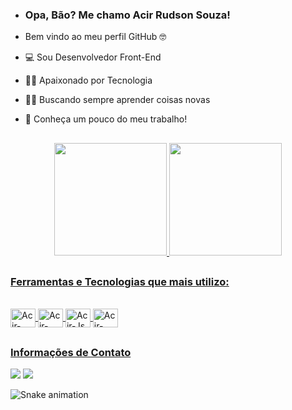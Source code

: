 - ### Opa, Bão? Me chamo Acir Rudson Souza!
-  Bem vindo ao meu perfil GitHub 🤓

- 💻 Sou Desenvolvedor Front-End
- 👨‍💻 Apaixonado por Tecnologia
- 👨‍🏫 Buscando sempre aprender coisas novas
- 💼 Conheça um pouco do meu trabalho!
##

<div align="center">
  <a href="https://github.com/rudzzz">
  <img height="180em" src="https://github-readme-stats.vercel.app/api?username=rudzzz&show_icons=true&theme=merko&include_all_commits=true&count_private=true"/>
  <img height="180em" src="https://github-readme-stats.vercel.app/api/top-langs/?username=rudzzz&layout=compact&langs_count=7&theme=merko"/>
</div>
 
  ##
  
 ### Ferramentas e Tecnologias que mais utilizo:
<div style="display: inline_block"><br>
  <img align="center" alt="Acir-HTML" height="30" width="40" src="https://cdn.jsdelivr.net/gh/devicons/devicon/icons/html5/html5-original.svg">
  <img align="center" alt="Acir-CSS" height="30" width="40" src="https://cdn.jsdelivr.net/gh/devicons/devicon/icons/css3/css3-original.svg">
  <img align="center" alt="Acir-Js" height="30" width="40" src="https://cdn.jsdelivr.net/gh/devicons/devicon/icons/javascript/javascript-original.svg">
  <img align="center" alt="Acir-PHP" height="30" width="40" src="https://cdn.jsdelivr.net/gh/devicons/devicon/icons/php/php-original.svg">
</div>

##
### Informações de Contato
<div>
  <a href="https://www.linkedin.com/in/acir-rudson-149704211/" target="_blank"><img src="https://img.shields.io/badge/LinkedIn-0077B5?style=for-the-badge&logo=linkedin&logoColor=white" target="_blank"></a> 
  <a href = "mailto:rudsolza13@gmail.com"><img src="https://img.shields.io/badge/Gmail-D14836?style=for-the-badge&logo=gmail&logoColor=white" target="_blank"></a>
</div>
  
![Snake animation](https://github.com/rudzzz/blob/output/github-contribution-grid-snake.svg)

